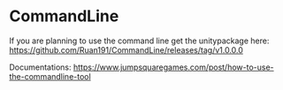 # CommandLine

If you are planning to use the command line get the unitypackage here: https://github.com/Ruan191/CommandLine/releases/tag/v1.0.0.0

Documentations: https://www.jumpsquaregames.com/post/how-to-use-the-commandline-tool
